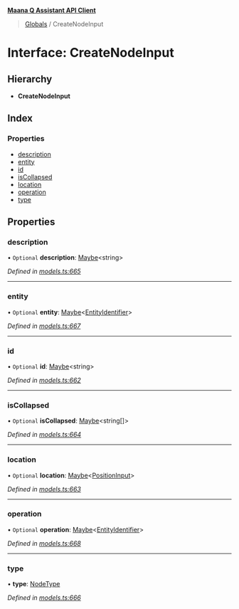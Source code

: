 **[Maana Q Assistant API Client](../README.md)**

> [Globals](../README.md) / CreateNodeInput

# Interface: CreateNodeInput

## Hierarchy

* **CreateNodeInput**

## Index

### Properties

* [description](createnodeinput.md#description)
* [entity](createnodeinput.md#entity)
* [id](createnodeinput.md#id)
* [isCollapsed](createnodeinput.md#iscollapsed)
* [location](createnodeinput.md#location)
* [operation](createnodeinput.md#operation)
* [type](createnodeinput.md#type)

## Properties

### description

• `Optional` **description**: [Maybe](../README.md#maybe)\<string>

*Defined in [models.ts:665](https://github.com/maana-io/q-assistant-client/blob/develop/src/models.ts#L665)*

___

### entity

• `Optional` **entity**: [Maybe](../README.md#maybe)\<[EntityIdentifier](entityidentifier.md)>

*Defined in [models.ts:667](https://github.com/maana-io/q-assistant-client/blob/develop/src/models.ts#L667)*

___

### id

• `Optional` **id**: [Maybe](../README.md#maybe)\<string>

*Defined in [models.ts:662](https://github.com/maana-io/q-assistant-client/blob/develop/src/models.ts#L662)*

___

### isCollapsed

• `Optional` **isCollapsed**: [Maybe](../README.md#maybe)\<string[]>

*Defined in [models.ts:664](https://github.com/maana-io/q-assistant-client/blob/develop/src/models.ts#L664)*

___

### location

• `Optional` **location**: [Maybe](../README.md#maybe)\<[PositionInput](positioninput.md)>

*Defined in [models.ts:663](https://github.com/maana-io/q-assistant-client/blob/develop/src/models.ts#L663)*

___

### operation

• `Optional` **operation**: [Maybe](../README.md#maybe)\<[EntityIdentifier](entityidentifier.md)>

*Defined in [models.ts:668](https://github.com/maana-io/q-assistant-client/blob/develop/src/models.ts#L668)*

___

### type

•  **type**: [NodeType](../enums/nodetype.md)

*Defined in [models.ts:666](https://github.com/maana-io/q-assistant-client/blob/develop/src/models.ts#L666)*
